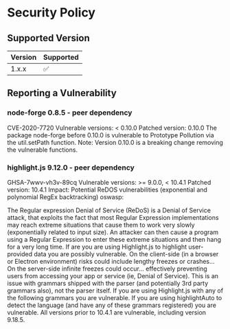 # Security Policy

## Supported Version

| Version | Supported          |
| ------- | ------------------ |
| 1.x.x   | :white_check_mark: |

## Reporting a Vulnerability

### node-forge 0.8.5 - peer dependency

CVE-2020-7720
Vulnerable versions: < 0.10.0
Patched version: 0.10.0
The package node-forge before 0.10.0 is vulnerable to Prototype Pollution via the util.setPath function. Note: Version 0.10.0 is a breaking change removing the vulnerable functions.

### highlight.js 9.12.0 - peer dependency

GHSA-7wwv-vh3v-89cq
Vulnerable versions: >= 9.0.0, < 10.4.1
Patched version: 10.4.1
Impact: Potential ReDOS vulnerabilities (exponential and polynomial RegEx backtracking)
oswasp:

The Regular expression Denial of Service (ReDoS) is a Denial of Service attack, that exploits the fact that most Regular Expression implementations may reach extreme situations that cause them to work very slowly (exponentially related to input size). An attacker can then cause a program using a Regular Expression to enter these extreme situations and then hang for a very long time.
If are you are using Highlight.js to highlight user-provided data you are possibly vulnerable. On the client-side (in a browser or Electron environment) risks could include lengthy freezes or crashes... On the server-side infinite freezes could occur... effectively preventing users from accessing your app or service (ie, Denial of Service).
This is an issue with grammars shipped with the parser (and potentially 3rd party grammars also), not the parser itself. If you are using Highlight.js with any of the following grammars you are vulnerable. If you are using highlightAuto to detect the language (and have any of these grammars registered) you are vulnerable.
All versions prior to 10.4.1 are vulnerable, including version 9.18.5.
